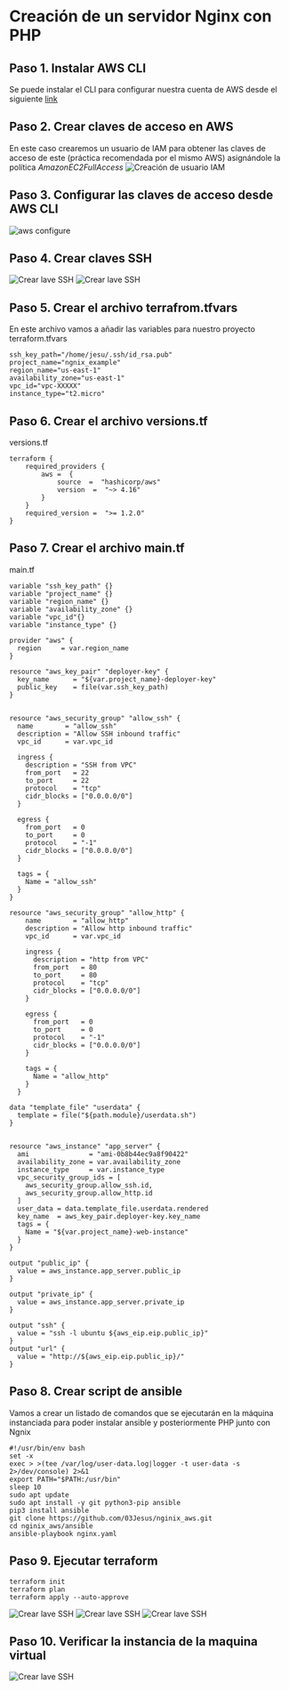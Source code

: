 # Creación de un servidor Nginx con PHP
## Paso 1. Instalar AWS CLI
Se puede instalar el CLI para configurar nuestra cuenta de AWS desde el siguiente [link](https://docs.aws.amazon.com/cli/latest/userguide/getting-started-install.html)
## Paso 2. Crear claves de acceso en AWS
En este caso crearemos un usuario de IAM para obtener las claves de acceso de este (práctica recomendada por el mismo AWS) asignándole la política _AmazonEC2FullAccess_
![Creación de usuario IAM](/images/creacion_user_iam.png)
## Paso 3. Configurar las claves de acceso desde AWS CLI
![aws configure](/images/aws_configure.png)
## Paso 4. Crear claves SSH
![Crear lave SSH](/images/ssh_keys.png)
![Crear lave SSH](/images/ssh_keys2.png)
## Paso 5. Crear el archivo terrafrom.tfvars
En este archivo vamos a añadir las variables para nuestro proyecto
terraform.tfvars
```
ssh_key_path="/home/jesu/.ssh/id_rsa.pub"
project_name="ngnix_example"
region_name="us-east-1"
availability_zone="us-east-1"
vpc_id="vpc-XXXXX"
instance_type="t2.micro"
```
## Paso 6. Crear el archivo versions.tf
versions.tf
```
terraform {
	required_providers {
		aws =  {
			source  =  "hashicorp/aws"
			version  =  "~> 4.16"
		}
	}
	required_version =  ">= 1.2.0"
}
```
## Paso 7. Crear el archivo main.tf
main.tf
```
variable "ssh_key_path" {}
variable "project_name" {}
variable "region_name" {}
variable "availability_zone" {}
variable "vpc_id"{}
variable "instance_type" {}

provider "aws" {
  region     = var.region_name
}

resource "aws_key_pair" "deployer-key" {
  key_name      = "${var.project_name}-deployer-key"
  public_key    = file(var.ssh_key_path)
}


resource "aws_security_group" "allow_ssh" {
  name        = "allow_ssh"
  description = "Allow SSH inbound traffic"
  vpc_id      = var.vpc_id

  ingress {
    description = "SSH from VPC"
    from_port   = 22
    to_port     = 22
    protocol    = "tcp"
    cidr_blocks = ["0.0.0.0/0"]
  }

  egress {
    from_port   = 0
    to_port     = 0
    protocol    = "-1"
    cidr_blocks = ["0.0.0.0/0"]
  }

  tags = {
    Name = "allow_ssh"
  }
}

resource "aws_security_group" "allow_http" {
    name        = "allow_http"
    description = "Allow http inbound traffic"
    vpc_id      = var.vpc_id

    ingress {
      description = "http from VPC"
      from_port   = 80
      to_port     = 80
      protocol    = "tcp"
      cidr_blocks = ["0.0.0.0/0"]
    }

    egress {
      from_port   = 0
      to_port     = 0
      protocol    = "-1"
      cidr_blocks = ["0.0.0.0/0"]
    }

    tags = {
      Name = "allow_http"
    }
  }

data "template_file" "userdata" {
  template = file("${path.module}/userdata.sh")
}


resource "aws_instance" "app_server" {
  ami               = "ami-0b8b44ec9a8f90422"
  availability_zone = var.availability_zone
  instance_type     = var.instance_type
  vpc_security_group_ids = [
    aws_security_group.allow_ssh.id,
    aws_security_group.allow_http.id
  ]
  user_data = data.template_file.userdata.rendered
  key_name  = aws_key_pair.deployer-key.key_name
  tags = {
    Name = "${var.project_name}-web-instance"
  }
}

output "public_ip" {
  value = aws_instance.app_server.public_ip
}

output "private_ip" {
  value = aws_instance.app_server.private_ip
}

output "ssh" {
  value = "ssh -l ubuntu ${aws_eip.eip.public_ip}"
}
output "url" {
  value = "http://${aws_eip.eip.public_ip}/"
}
```
## Paso 8. Crear script de ansible
Vamos a crear un listado de comandos que se ejecutarán en la máquina instanciada para poder instalar ansible y posteriormente PHP junto con Ngnix
```
#!/usr/bin/env bash
set -x
exec > >(tee /var/log/user-data.log|logger -t user-data -s 2>/dev/console) 2>&1
export PATH="$PATH:/usr/bin"
sleep 10
sudo apt update
sudo apt install -y git python3-pip ansible
pip3 install ansible
git clone https://github.com/03Jesus/nginix_aws.git
cd nginix_aws/ansible
ansible-playbook nginx.yaml
```
## Paso 9. Ejecutar terraform
```
terraform init
terraform plan
terraform apply --auto-approve
```
![Crear lave SSH](/images/terraform_init.png)
![Crear lave SSH](/images/terraform_apply.png)
![Crear lave SSH](/images/ansible_executing.png)
## Paso 10. Verificar la instancia de la maquina virtual
![Crear lave SSH](/images/g_g.png)